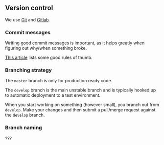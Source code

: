 ## Version control

We use [Git](https://git-scm.com/) and [Gitlab](https://about.gitlab.com/).


### Commit messages

Writing good commit messages is important, as it helps greatly when figuring out why/when something broke.

[This article](http://chris.beams.io/posts/git-commit/) lists some good rules of thumb.


### Branching strategy

The `master` branch is only for production ready code.

The `develop` branch is the main unstable branch and is typically hooked up to automatic deployment to a test environment.

When you start working on something (however small), you branch out from `develop`. Make your changes and then submit a pull/merge request against the `develop` branch.


### Branch naming

???